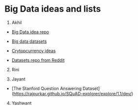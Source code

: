# Big Data ideas and lists

1. Akhil
* [Big Data idea repo](https://github.com/onurakpolat/awesome-bigdata)

* [Big data datasets](http://hadoopilluminated.com/hadoop_illuminated/Public_Bigdata_Sets.html)

* [Crytopcurrency ideas](https://www.producthunt.com/posts/game-of-coins)

* [Datasets repo from Reddit](https://www.reddit.com/r/datasets/comments/58og49/request_looking_for_big_data_sets_of_size_over/)
2. Rini

3. Jayant
* [The Stanford Question Answering Dataset] (https://rajpurkar.github.io/SQuAD-explorer/explore/1.1/dev/)

4. Yashwant
